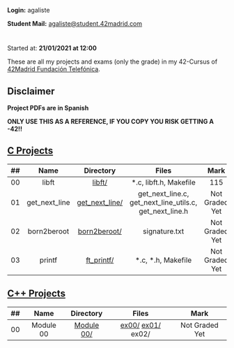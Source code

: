 **Login:** agaliste

**Student Mail:** agaliste@student.42madrid.com 
#
Started at: **21/01/2021 at 12:00**

These are all my projects and exams (only the grade) in my 42-Cursus of [42Madrid Fundación Telefónica](https://www.42madrid.com/).

## Disclaimer
**Project PDFs are in Spanish**

**ONLY USE THIS AS A REFERENCE, IF YOU COPY YOU RISK GETTING A -42!!**

## [C Projects](https://github.com/somedevv/42-Cursus/tree/master/C)

|  ##  |			Name				|	Directory	| Files | Mark |
|:----:|:-----------------------------------:|:------------------:|:--------------:|:--------------:|
|  00  |libft								|	[libft/](https://github.com/somedevv/42-Cursus/tree/master/C/libft)		| *.c, libft.h, Makefile | 115 |
|  01  |get_next_line								|	[get_next_line/](https://github.com/somedevv/42-Cursus/tree/master/C/get_next_line)		| get_next_line.c, get_next_line_utils.c, get_next_line.h | Not Graded Yet |
|  02  |born2beroot								|	[born2beroot/](https://github.com/somedevv/42-Cursus/tree/master/born2beroot/)		| signature.txt | Not Graded Yet |
|  03  |printf								|	[ft_printf/](https://github.com/somedevv/42-Cursus/tree/master/C/ft_printf)		| *.c, *.h, Makefile | Not Graded Yet |

## [C++ Projects](https://github.com/somedevv/42-Cursus/tree/master/C++)

|  ##  |			Name				|	Directory	| Files | Mark |
|:----:|:-----------------------------------:|:------------------:|:--------------:|:--------------:|
|  00  |Module 00								|	[Module 00/](https://github.com/somedevv/42-Cursus/tree/master/C%2B%2B/Module_00)		| [ex00/](https://github.com/somedevv/42-Cursus/tree/master/C%2B%2B/Module_00/ex00) [ex01/](https://github.com/somedevv/42-Cursus/tree/master/C%2B%2B/Module_00/ex01) ex02/ | Not Graded Yet |
